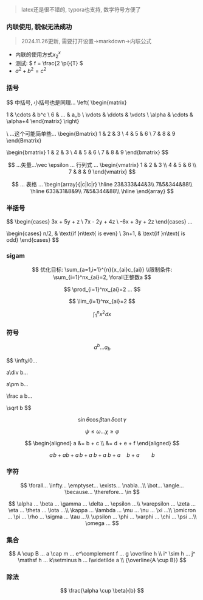 > latex还是很不错的, typora也支持, 数学符号方便了

### 内联使用, ~~貌似无法成功~~

> 2024.11.26更新, 需要打开设置->markdown->内联公式

* 内联的使用方式$x_{2}^{x}$ 
* 测试:  $ f = \frac{2 \pi}{T} $
* $a^2 + b^2 = c^2$

### 括号

$$
中括号, 小括号也是同理...
\left\{
\begin{matrix}

 1      & \cdots & b^c        \\
 6      & ... & a_b       \\
 \vdots & \ddots & \vdots   \\
 \alpha & \cdots & \alpha+4 
 \end{matrix}
\right\}

\\
...这个可能简单些...
\begin{Bmatrix}
   1 & 2 & 3 \\
   4 & 5 & 6 \\
   7 & 8 & 9
  \end{Bmatrix}
  
\begin{bmatrix}
   1 & 2 & 3 \\
   4 & 5 & 6 \\
   7 & 8 & 9
  \end{bmatrix}
$$

$$
...矢量...\vec \epsilon 
... 行列式 ...
  \begin{vmatrix}
   1 & 2 & 3 \\
   4 & 5 & 6 \\
   7 & 8 & 9
  \end{vmatrix}
$$

$$
... 表格 ...
  \begin{array}{|c|lc|r}
	\hline 23&333&44&3\\
	 7&5&344&88\\
	\hline 633&31&8&9\\
	7&5&344&88\\
	\hline
\end{array}
$$



### 半括号

$$
\begin{cases}
3x + 5y +  z \\
7x - 2y + 4z \\
-6x + 3y + 2z
\end{cases}
...

\begin{cases} 
n/2,  & \text{if }n\text{ is even} \\
3n+1, & \text{if }n\text{ is odd}
\end{cases}
$$



### sigam

$$
优化目标: \sum_{a=1,i=1}^{n}{x_{ai}c_{ai}} \\限制条件: \sum_{i=1}^nx_{ai}=2, \forall正整数a
$$

$$
\prod_{i=1}^nx_{ai}=2 ...
$$

$$
\lim_{i=1}^nx_{ai}=2
$$


$$
\int _1^n x^2 dx
$$


### 符号

$$
a^b...a_b
$$

$$
\infty/0...

a\div b...

a\pm b...

\frac a b...

\sqrt b
$$

$$
\sin \theta
\cos \beta
\tan \delta
\cot \gamma
$$

$$
\psi \leq \omega...
\chi \geq \varphi
$$

$$
\begin{aligned}
a &= b + c \\
  &= d + e + f
\end{aligned}
$$

$$
a\!b + ab + a\,b + a\;b + a\ b + a\quad b + a\qquad b
$$

### 字符

$$
\forall...
\infty...
\emptyset...
\exists...
\nabla...\\
\bot...
\angle...
\because...
\therefore...
\in
$$

$$
\alpha	...
\beta	...
\gamma	...
\delta	...
\epsilon	...\\
\varepsilon	...
\zeta	...
\eta	...
\theta	...
\iota	...\\
\kappa	...
\lambda	...
\mu	...
\nu	...
\xi	...\\
\omicron	...
\pi	...
\rho	...
\sigma	...
\tau	...\\
\upsilon	...
\phi	...
\varphi	...
\chi	...
\psi	...\\
\omega	...
$$

### 集合


$$
A \cup B
...
a \cap m
...
e^\complement f
...
g \overline h
\\
i^ \sim h
...
j^ \mathsf h
...
k\setminus h
...
l\widetilde a
\\
{\overline{A \cup B}}
$$

### 除法

$$
\frac{\alpha	\cup \beta}{b}
$$


